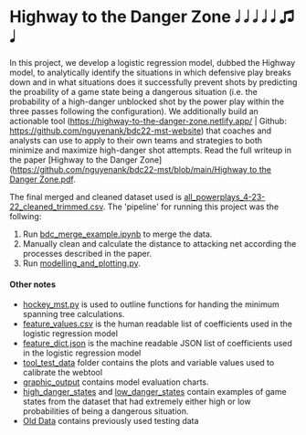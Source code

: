 # Highway to the Danger Zone 𝅗𝅥 𝅗𝅥 𝅗𝅥 𝅗𝅥 𝅘𝅥 ♫ 𝅘𝅥
In this project, we develop a logistic regression model, dubbed the Highway model, to analytically identify the situations in which defensive play breaks down and in what situations does it successfully prevent shots by predicting the proability of a game state being a dangerous situation  (i.e. the probability of a high-danger unblocked shot by the power play within the three passes following the configuration). We additionally build an actionable tool (https://highway-to-the-danger-zone.netlify.app/ | Github: https://github.com/nguyenank/bdc22-mst-website) that coaches and analysts can use to apply to their own teams and strategies to both minimize and maximize high-danger shot attempts. Read the full writeup in the paper [Highway to the Danger Zone]([https://github.com/nguyenank/bdc22-mst/blob/main/Highway to the Danger Zone.pdf](https://github.com/nguyenank/bdc22-mst/blob/main/Highway%20to%20the%20Danger%20Zone.pdf "Highway to the Danger Zone.pdf").

The final merged and cleaned dataset used is [all_powerplays_4-23-22_cleaned_trimmed.csv](https://github.com/nguyenank/bdc22-mst/blob/main/all_powerplays_4-23-22_cleaned_trimmed.csv "all_powerplays_4-23-22_cleaned_trimmed.csv"). The 'pipeline' for running this project was the follwing:

1. Run [bdc_merge_example.ipynb](https://github.com/nguyenank/bdc22-mst/blob/main/bdc_merge_example.ipynb "bdc_merge_example.ipynb") to merge the data.
2. Manually clean and calculate the distance to attacking net according the processes described in the paper.
3. Run [modelling_and_plotting.py](https://github.com/nguyenank/bdc22-mst/blob/main/modelling_and_plotting.py "modelling_and_plotting.py").

#### Other notes 
- [hockey_mst.py](https://github.com/nguyenank/bdc22-mst/blob/main/hockey_mst.py "hockey_mst.py") is used to outline functions for handing the minimum spanning tree calculations. 
- [feature_values.csv](https://github.com/nguyenank/bdc22-mst/blob/main/feature_values.csv "feature_values.csv") is the human readable list of coefficients used in the logistic regression model
- [feature_dict.json](https://github.com/nguyenank/bdc22-mst/blob/main/feature_dict.json "feature_dict.json") is the machine readable JSON list of coefficients used in the logistic regression model 
- [tool_test_data](https://github.com/nguyenank/bdc22-mst/tree/main/tool_test_data "tool_test_data") folder contains the plots and variable values used to calibrate the webtool
- [graphic_output](https://github.com/nguyenank/bdc22-mst/tree/main/graphic_output "graphic_output") contains model evaluation charts.
- [high_danger_states](https://github.com/nguyenank/bdc22-mst/tree/main/high_danger_states "high_danger_states") and [low_danger_states](https://github.com/nguyenank/bdc22-mst/tree/main/low_danger_states "low_danger_states") contain examples of game states from the dataset that had extremely either high or low probabilities of being a dangerous situation.
- [Old Data](https://github.com/nguyenank/bdc22-mst/tree/main/Old%20Data "Old Data") contains previously used testing data 
